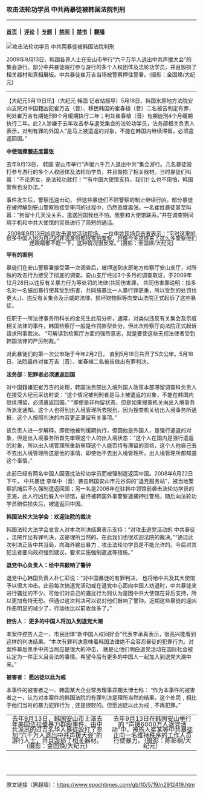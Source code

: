 ### 攻击法轮功学员 中共两暴徒被韩国法院判刑

---

#### [首页](../../../..?n2912419) &nbsp;|&nbsp; [评论](../../../../../epoch-comment?n2912419) &nbsp;|&nbsp; [专题](../../../../../epoch-special?n2912419) &nbsp;|&nbsp; [禁闻](../../../../../epoch-news?n2912419) &nbsp;|&nbsp; [禁书](../../../../../books?n2912419) &nbsp;|&nbsp; [翻墙](https://github.com/gfw-breaker/nogfw/blob/master/README.md?n2912419)


<div><img alt="攻击法轮功学员 中共两暴徒被韩国法院判刑" class="attachment-djy_600_400 size-djy_600_400 wp-post-image" src="https://i.epochtimes.com/assets/uploads/2010/05/1005181424051873-600x400.jpg"/>
<div class="caption">
 <p>
  2009年9月13日，韩国各界人士在安山市举行“六千万华人退出中共声援大会”的集会游行，部分中共暴徒殴打参与游行的多个人权团体及法轮功学员，并且毁损了相关器材和真相展板。中共暴徒崔万吉当场被警察押往警署。(摄影：金国焕/大纪元)
 </p>
</div></div><hr/><div class="post_content" id="artbody" itemprop="articleBody">
 <!-- article content begin -->
 <p>
  【大纪元5月19日讯】（大纪元
  <ok href="https://www.epochtimes.com/gb/tag/%E9%9F%A9%E5%9B%BD.html">
   韩国
  </ok>
  记者站报导）5月18日，韩国水原地方法院安山支院对中国籍凶犯崔万吉（音）、移民韩国的崔春植（音）二名被告判定有罪，判处崔万吉有期徒刑8个月缓期执行二年；判处崔春植（音）有期徒刑4个月缓期执行二年。此2人涉嫌于去年攻击参与退党集会的法轮功学员，法务部相关负责人表示，对判有罪的外国人“是马上被遣返的对象，不能在韩国内继续滞留，必须遣返回国。”
 </p>
 <p>
  <b>
   中使馆撑腰态度嚣张
  </b>
 </p>
 <p>
  去年9月13日，
  <ok href="https://www.epochtimes.com/gb/tag/%E9%9F%A9%E5%9B%BD.html">
   韩国
  </ok>
  安山市举行“声援六千万人退出中共”集会游行。几名暴徒殴打参与游行的多个人权团体及法轮功学员，并且毁损了相关器材。当时暴徒们叫嚣：“不论男女，是法轮功就打！”“有中国大使馆支持，我们什么也不用怕，韩国警察也没办法。”
 </p>
 <p>
  事件发生后，警察迅速出动， 但这些暴徒们不顾警察的制止继续行凶。部分暴徒在被押解到安山警察局接受审问的过程中，仍然态度嚣张。一名崔姓暴徒甚至叫嚣：“拘留十几天没关系，遣送回国我也不怕。我要和大使馆联系。”并在调查期间用手机和中共大使馆的官员进行了简短的通话。
 </p>
 <p>
  <!--image v 1.0-->
 </p>
 <div style="line-height: 90%; text-align: center;">
  <ok href=" https://i.epochtimes.com/assets/uploads/2013/06/1005181421481873-450x299.jpg" rel="noreferrer noopener" target="_blank">
   <img alt="" class="size-medium wp-image-7640700" src="https://i.epochtimes.com/assets/uploads/2013/06/1005181421481873-450x299.jpg" title=""/>
  </ok>
  <br/>
  <span class="bn12">
   2009年9月13日凶徒攻击退党活动现场。一位申姓现场目击者表示：“平时这里的很多中国人因为自己的非法身份都很害怕警察，但像今天这样来了这么多警察他们连眼睛都不眨一下，这种情况很反常。” (摄影：金国焕/大纪元)
  </span>
 </div>
 <p>
  <!-- -->
 </p>
 <p>
  <b>
   罕有的案例
  </b>
 </p>
 <p>
  暴徒们在安山警察署接受第一次调查后，被押送到水原地方检察厅安山支厅，对所做的攻击行为接受了彻底的调查。安山支厅经过3个多月的调查取证，于2009年12月28日以违反有关暴力行为等处罚的法律(共同伤害罪， 共同伤害罪说明：指多名对一名施加暴行使其受到伤害，共同施暴比一人暴行罪更重，所以受到的处罚也更大。)、违反有关集会及示威的法律、损坏财物罪等向安山法院正式起诉了这些暴徒。
 </p>
 <p>
  任职于一所法律事务所科长的金先生此前分析，通常，对类似违反有关集会及示威相关法律的事件，韩国检察厅一般是作罚款型处分，但此次检察厅向法院正式起诉请求刑事裁决。 “可解读到检察厅方面的强烈意志，就是要使这些无视法律者受到韩国法律的严厉制裁。”
 </p>
 <p>
  对此暴徒们的第一次公审始于今年2月2日， 直到5月18日共开了5次公审。5月18日，法院最终对崔万吉（音）、崔春植二名被告做出有罪判决。
 </p>
 <p>
  <b>
   法务部：犯罪者必须遣返回国
  </b>
 </p>
 <p>
  对中国籍嫌犯崔万吉的处理，韩国法务部出入境外国人政策本部滞留调查科负责人在接受大纪元采访时说：“这个情况被判刑者是马上被遣返的对象，不能在韩国内继续滞留，必须遣返回国。” “即使是非拘留状态，但是如果搜查机关向出入境事务所派发通知。这个人也得到出入境管理所去报到，因为搜查机关给出入境事务所通报，这个人按照判决的内容更正滞留有关事项。”
 </p>
 <p>
  该负责人进一步解释，即使他被判缓期执行，但因他是外国人，是强行遣返的对象，但是出入境事务所首先审理这个人的出入境状态：“这个人在国内是强行遣返的对象，所以出入境管理所重新审理这个人能否持有滞留的资格，这个人他自己去不去出入境管理所这是他的事情，即使他不去出入境管理所，出入境管理所都知道这个事情。”
 </p>
 <p>
  此前已经有两名中国人因骚扰法轮功学员而被强制遣返回中国。2008年6月22日下午，
  <ok href="https://www.epochtimes.com/gb/tag/%E4%B8%AD%E5%85%B1%E6%9A%B4%E5%BE%92.html">
   中共暴徒
  </ok>
  李单中（音）袭击韩国安山市元谷洞的“退党服务站”，被当地警察抓捕后不久强制遣返回国；另一名是2006年在驻韩中领馆前袭击法轮功学员的王海，此人行凶后躲入中领馆，最终被韩国外事警察逮捕押往警局，随后向法轮功学员赔偿损失后，被遣返回中国。
 </p>
 <p>
  <b>
   韩国法轮大法学会：欢迎法院的裁决
  </b>
 </p>
 <p>
  韩国法轮大法学会发言人对本次判决结果表示支持：“对攻击退党活动的
  <ok href="https://www.epochtimes.com/gb/tag/%E4%B8%AD%E5%85%B1%E6%9A%B4%E5%BE%92.html">
   中共暴徒
  </ok>
  ，法院作出有罪判决，这是理所当然的。在此我们也很欢迎法院的裁决。”“通过此次判决正告中共当局，向海外输出暴力﹑攻击法轮功学员是不能允许的。今后对其犯法者要向政府强烈建议，要求实施强制遣返等措施。”
 </p>
 <p>
  <b>
   退党中心负责人：给中共敲响了警钟
  </b>
 </p>
 <p>
  退党中心韩国负责人朴仁彩说：“对中国暴徒的有罪判决， 也将给中共及其大使馆予以很大冲击。此前每次搞退党活动或在退党中心面向中国人劝退时，中共暴徒来进行骚扰的不少。可他们对自己的骚扰行为则认为是因中共大使馆在背后支持，所以更加有恃无恐。但通过这次判决可以说对他们敲响了警钟。近期这些暴徒的逞凶作恶明显的减少了，行动也比以前收敛多了。”
 </p>
 <p>
  <b>
   控告人： 更多的中国人将加入到退党大潮
  </b>
 </p>
 <p>
  本案件控告人之一、市民团体“新中国人权同好会”代表李承真表示，很高兴能看到这样的判决结果。“本次有罪判决意味着韩国法律绝不会容忍暴徒的犯罪行为。对案件幕后黑手中共当局应是很大的冲击， 就是让他们明白退党活动在国际社会被认定为一件正义且合法的事情。希望今后有更多的中国人一起加入到退党大潮中来。”
 </p>
 <p>
  <b>
   被害者： 愿凶徒以此为戒
  </b>
 </p>
 <p>
  本事件的被害者之一、韩国某大企业常务理事郑期太博士称： “作为本事件的被害者之一，认为对本案件的韩国法院的有罪判决是理所当然的结果。这个处罚﹐相比于他们当时的暴力犯罪行为﹐还是很轻的。但愿凶徒以此为戒﹐不再犯罪。”
 </p>
 <p>
  <!--image v 1.0-->
 </p>
 <table align="center" border="0">
  <tr valign="top">
   <td>
    <div style="line-height: 90%; text-align: center;">
     <ok href=" https://i.epochtimes.com/assets/uploads/2013/06/1005181421491873-450x293.jpg" rel="noreferrer noopener" target="_blank">
      <img alt="" class="size-medium wp-image-7640701" src="https://i.epochtimes.com/assets/uploads/2013/06/1005181421491873-450x293.jpg" title=""/>
     </ok>
     <br/>
     <span class="bn12">
      去年9月13日，韩国安山市上演去年美国法拉盛暴力群殴事件。由中共派出的过百名华人暴徒殴打了参加“六千万人退出中共声援大会”的游行人士，并且毁损了相关器材。(摄影：金国焕/大纪元)
     </span>
    </div>
   </td>
   <td>
    <div style="line-height: 90%; text-align: center;">
     <ok href=" https://i.epochtimes.com/assets/uploads/2013/06/1005181421501873-450x340.jpg" rel="noreferrer noopener" target="_blank">
      <img alt="" class="size-medium wp-image-7640702" src="https://i.epochtimes.com/assets/uploads/2013/06/1005181421501873-450x340.jpg" title=""/>
     </ok>
     <br/>
     <span class="bn12">
      去年9月13日在韩国安山举行的 “声援6000万人退党活动”中，被告人崔某等中共暴徒正向一名维持秩序的工作人员行使暴力。（摄影：陈彰梱/大纪元）
     </span>
    </div>
   </td>
  </tr>
 </table>
 <p>
  <!-- -->
  <br/>
  <font color="#ffffff">
   (http://www.dajiyuan.com)
  </font>
 </p>
 <!-- article content end -->
 <div id="below_article_ad">
 </div>
</div>


---

原文链接（需翻墙）：https://www.epochtimes.com/gb/10/5/19/n2912419.htm